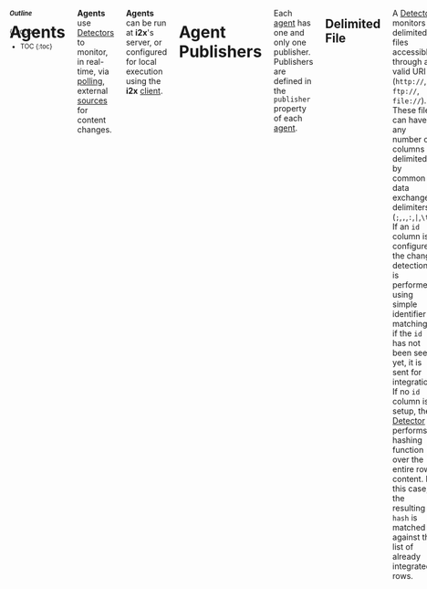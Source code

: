 <aside class="large-3 columns" markdown="1" style="position:fixed;font-size:80%;">

##### Outline
{:.no_toc}

* TOC
{:toc}

</aside>

<!-- [TOC] for Python markdown parser -->

 <div class="large-9 columns" role="content"  markdown="1">

# Agents

**Agents** use [Detectors][] to monitor, in real-time, via [polling][], external [sources][] for content changes.

**Agents** can be run at **i2x**'s server, or configured for local execution using the **i2x** [client][].


# Agent Publishers

Each [agent][] has one and only one publisher. Publishers are defined in the `publisher` property of each [agent][]. 

## Delimited File

A [Detector][] monitors delimited files accessible through a valid URI (`http://`, `ftp://`, `file://`). These files can have any number of columns delimited by common data exchange delimiters (`;`,`,`,`:`,`|`,`\t`). If an `id` column is configured, the change detection is performed using simple identifier matching: if the `id` has not been seen yet, it is sent for integration. If no `id` column is setup, the [Detector][] performs a hashing function over the entire row content. In this case, the resulting `hash` is matched against the list of already integrated rows.

**Example**

    {
      "publisher": "csv",
      "payload": {
        "uri": "http://bioinformatics.ua.pt/",
        "cache": "0",
        "headers": "on",
        "delimiter": "\n",
        "selectors": [
          {
            "id": 1
          },
          {
            "key": 2
          }
        ]
      },
      "identifier": "agent id",
      "title": "agent title",
      "help": "agent helpsd",
      "schedule": "1w"
    }

## Database

A [Detector][] can be configured to monitor a database. In this scenario, a _SELECT_ query must be configured to access the database, retrieving the list of values that are being monitored. If an `id` column is configured, the change detection is performed using simple identifier matching: if the `id` has not been seen yet, it is sent for integration. If no `id` column is setup, the **Detector** performs a hashing function over the entire row content. In this case, the resulting `hash` is matched against the list of already integrated rows. **Note** that there is forced a query limit of 1000 rows.

**Example**

    {
      "publisher": "sql",
      "payload": {
        "cache": "id",
        "server": "mysql",
        "host": "localhost",
        "port": "3306",
        "database": "i2x",
        "username": "root",
        "password": "telematica",
        "query": "SELECT * FROM variants;",
        "selectors": [
          {
            "id": "id"
          },
          {
            "refseq": "rs"
          },
          {
            "variant": "mutation"
          },
          {
            "gene": "gene"
          },
          {
            "url": "link"
          }
        ]
      },
      "identifier": "variants",
      "title": "variants",
      "help": "variants",
      "schedule": "1h"
    }

## LinkedData

<div data-alert class="alert-box warning radius">
  <strong>Note</strong>: LinkedData support is not yet available.
  <a href="#" class="close">&times;</a>
</div>

Detector can be used to monitor LinkedData URIs. These must be publicly resolveable addresses and must respond properly to `Accept Encoding` headers, according [to the LinkedData principles][linkeddata]. With LinkedData monitors, Detector checks all `predicates` described in the URI response. If any new predicate is detected or if a predicate object has changed, Detector will generate a new event.

## SPARQL Endpoint

<div data-alert class="alert-box warning radius">
  <strong>Note</strong>: SPARQL Endpoint support is not yet available.
  <a href="#" class="close">&times;</a>
</div>

## Structured File

A **Detector** can monitor structured files for more complex data exchange scenarios. Structured files are accessible through a valid URI (`http://`, `ftp://`, `file://`) and their content must be valid XML or JSON. Monitored data are configured through XPath or JSONPath queries. If an `id` query is configured, the change detection is performed using simple identifier matching: if the `id` has not been seen yet, it is sent for integration. If no `id` query is setup, the **Detector** performs a hashing function over the entire processed query response content. In this case, the resulting `hash` is matched against the list of already integrated results.

# Client

[Agents][] can be executed locally using the [i2x client script](https://github.com/pdrlps/i2x-client). This script uses the **i2x** [gem][] to access **i2x**'s [API](#fluxcapacitor), analyzing local content and processing identified [events][] (i.e., delivering the template directly).

Local clients bring three key benefits to the **i2x** platform: distributed monitoring, improved load control and better security.
At the architecture level, any number of agents can be remotely deployed and configured to push data to the main **i2x** server. 
[Agents][]' scheduling is more flexible. [Agents][] run as a standalone ruby script with an associated configuration file. Script execution can be automated, using a cron job task for instance, or can be run ad-hoc, when the data owners want to integrate/publish new data.
With client-side [agents][], sensitive content,  such as authentication credentials or private API tokens, do not need to be registered in **i2x**'s server platform. 

# Detector

The **Detector** engine will perform the [polling][] of configured [sources][] using configured [agents][]. Spot the Differences monitors specified resources looking for changes in the output content. **Detector**'s algorithm identifies what has changed since the last visit to a data source (using hashes and id matching). When content changes are detected, the **Detector** triggers a new [event][]. [Events][] will then be processed through configured **i2x** integration rules. In the system, detected events are sent for processing to the **FluxCapacitor**.

# Events

**Events** are occurrences of specific conditions that will trigger an [Action](#actions). **i2x** events are registered when:

- New issue  (Ex: GitHub)
- New row in table (Ex: WAVe)
- New image in index (Ex: Dicoogle)

You can think of an **Event** as the ignition of a new [integration][].

Basically, they're things that happen in monitored systems which cause a defined action to happen. Additionally, events supply data about what happened. These data will be passed on to the [Integrations][] controller, which validates them and moves them to the [Postman][] for execution through the [Delivery Template][deliverytemplate].

For example, say a service has a "New Row Added" event being monitored. We will detect when this event happens using a [polling][] strategy. The general event data will be something like this:

    {
      "id": 987654,
      "create_at": "Mon, 17 Sep 2013 15:07:01 0000",
      "agent_id": 1,
      "payload": { ... }
    }

These key/value objects are available for mapping into the action as required.

# FluxCapacitor

**FluxCapacitor** is **i2x**'s' API. It controls everything happening within the platform, whether it was triggered internally or by any of the distributed clients.

## Public Methods

### Verify Cache

This methods is used by [client][] [agents][] to verify if a specific set of properties has already been processed by **i2x**. When the content is not on the cache, i.e. has not been processed yet, this method returns the list of [templates][deliverytemplate] associated with provided [agent][] for delivery.

**Address**: POST to `../i2x/fluxcapacitor/verify.json`

**Example**
  
      {
      "access_token": 987654,
      "agent":"csv_agent"",
      "cache": 1,
      "seed": "abc",
      "payload": { ... }
    }

# Gem

**i2x** [gem](http://rubygems.org/gems/i2x) includes all monitoring and detection features required by distributed [agents][] in a single [open-source package](https://github.com/pdrlps/i2x-gem).

To install, add this line to your application's Gemfile:

    gem 'i2x'


And then execute:

    $ bundle


Or install it yourself as:

    $ gem install i2x


Sample usage can be found in **i2x**'s [client][].

# Helper Functions

**i2x** includes several internal functions allowing quick access to generic variables that can be used in all [templates][deliverytemplates]. These functions allow the templates to retrieve information such as date/time, random numbers or strings, among many others.

## Usage

**i2x** helper functions are used just like the template [variables][], changing only the start character form `%` to `$`. These reserved keywords are written as `i2x.function name`.

## Function list

* `date`: returns the system date
* `datetime`: returns the system date with time included (until _ms_)
* `environment`: returns the server execution environment (from Rails)
* `hostname`: returns the postman server hostname
* `random_int`: returns a random integer number
* `random_string`: returns a random string with 8 characters
* `random_hex`: returns a random hex string with 64 characters

## Code

The `i2x.code` function allows running arbitrary code Ruby within your template. This allows implementing simple variable comparisons or more complex operations. For instance, the functions listed previously could be reproduced using a `code` segment:

* _datetime_: `${i2x.code( Time.now )}`

Other **examples**:

* _if_ statement, appending to file: `%{title},${i2x.code( %{b} > %{a} ? '%{big}' : '%{small}'  )}``


Some additional notes on `code` blocks:

* There are some validations to prevent executing malicious code. However, there are still open security issues. Handle with care.
* The `code` block must return (or use) something (object, function, array) that can be cast as a String.
* Multiline code is **not** possible.

# Hooks

The traditional workflow uses the [Detector][] to detect new [events][]. However, [events][] can be pushed into **i2x** using the Web/REST hooks interface. In this case, the hook payload is directly [pushed][push] to the [Integration][].
Relevant data must be sent in the POST request parameters. Upon receiving these data, **i2x** will start the [detector][] for the identified [agent][], processing the associated [integrations][].

**Address**: Hooks must [push][] data to `i2x/push/<agent_identifier>.js` address.

# Integrations

**Integrations** are the complete workflows of what users want to achieve, associating one or more [agents][] with one or more [templates][deliverytemplates].

**Examples**

- Add metadata to index (Ex: Dicoogle)
- Add new data to database (Ex: WAVe)
- Create issue from task (Ex: Redmine)

You can think of **Integrations** as the full path from database SELECTs or file processing to POSTs, writes, query executions, or the creation of a resource. **Integrations** start with the [agents][] and are finalized by the [Postman](#Postman) using the specified [delivery templates][].

## Metadata

### Title

This is a human readable label a user would see when browsing the integrations dashboard describing. Make it short but descriptive.

**Example**: *Create issue*, *Add variant* or *Index document*

### Identifier

This is a field only really used internally for both prefill and scripting references. Needs to be at least 2 characters long, start with an alpha, and only contain a-z, A-Z, 0-9 or _.

**Example**: *create_issue*, *add_variant* or *index*

### Help Text

This is some human-readable explanatory text, usually something that clarifies what the integration does.

**Example**: *Adds a new variant to the configured database*.

# Polling

Polling is the process of repeatedly hitting the same endpoint looking for new data. Unfortunately, i2x uses the **Detector** to do this. We don't like doing this (its wasteful), vendors don't like us doing it (again, its wasteful) and users dislike it (they have to wait a maximum interval to detect new events). However, it is the one method that is ubiquitous, so we support it.

It is also closely tied into how i2x handles deduplication.

A more modern approach uses Web/REST hooks. This way, services can push data into **i2x**, which reduces the application load.

# Postman

Handles the final step of the [integrations][]: gets the [integration fields][] and applies them to the [delivery template][] for execution.

# Push

**i2x** in addition to polling, [integrations][] can be configured to receive data directly from external services. *Pushing* data into **i2x** will start processing the [agents]][] specified in the push request. [Agents][] can be configured to not run in any specific schedule, meaning that they will only run when they receive data via push. However, note that you can push data into any [agent][], even if they have specific monitoring schedules.

# Seeds

[Agents][] can have any number of **Seeds** where you can configure an initial dataset to start the monitoring. Seeds are useful for monitoring long lists of similar sources

# Sources

**Sources** setup the location of external content for event detection. The [Detector][] uses a [polling][] process to identify new [events][] in monitored resources. There a few changes tough, URL Routes can only be GET and SQL queries must contain a SELECT statement.

# Templates

**Delivery Templates** are used to define how **i2x** will handle [events][] data obtained by the [agents][]. 

## Metadata

### Identifier

A key for consumption by the [Postman][postman]. Needs to be at least 2 characters long, start with an alpha, and only contain a-z, A-Z, 0-9 or _.

**Example**: *mapper* or *issue*

**Property**: `identifier` (maps to `dc:identifier`)

### Title

A human readable Title shown in the UI as a user works to complete an [Action][action].

**Example**: *Variant* or *Title*

**Property**: `label` (maps to `dc:title`)

### Help Text

Human readable description of an action field, useful for describing some detail you couldn't list in the Label.

**Example**: *Choose which room to send the message to.* or *Add a title to the note.*

**Property**: `help` (maps to `dc:description`)

### Publisher

The type of template publisher that will be delivered by the Postman.

**Available Publishers**: *url*, *sql*, *sparql*, *mail*, *file*, *json*...

**Property**: `publisher`  (maps to `dc:publisher`)

### Payload

Object containing the set of properties specific to each [delivery][delivery] type.

**Example**: *{"id":"%{id}","subject":"%{subject}"}* or *{"title":"%{title}","key":"%{key}"}*

**Property**: `payload` (related to `i2x:payload` object)

## Sample

Sample configuration for exchanged data between the application controller and the [Integrations][]. Each [Delivery Template][deliverytemplate] type will have its own set of configuration properties, defined in the object payload.

    {
      "publisher": "url",
      "identifier": "i2x",
      "title": "label",
      "payload": {
        "url": "http://www.example.com",
        "method": "post"
        ...
      }
    }

# Template Types

[Delivery Templates][] have one (and only one) type. This defines what processing is required in the [Postman][postman] engine for successful delivery of the data. Variables in each template are marked within `%{ }` characters.

## Email

Sends custom emails to the configured recipients. **Note** that emails are sent from the server configured in **i2x**'s Rails settings.

### Metadata

#### Subject

The subject for the new mail to be sent by the [Postman][postman].

**Example**: *[i2x] new mail for %{i2x.action_identifier}*

**Property**: `subject` (maps to `dc:subject`)

#### To

An array with the main destination for the email.

**Example**: *["johndoe@gmail.com", "%{to}"]*

**Property**: `to` (maps to `i2x:to`)

#### CC

An array with the CC destination for the email.

**Example**: *["johndoe@gmail.com", "%{to}"]*

**Property**: `cc` (maps to `i2x:cc`)

#### BCC

An array with the BCC destination for the email.

**Example**: *["johndoe@gmail.com", "%{to}"]*

**Property**: `bcc` (maps to `i2x:bcc`)

#### Body

The body for the message being sent.

**Example**: *Hello %{first_name}! Welcome to i2x!--\n%{i2x.datetime}*

**Property**: `body` (maps to `i2x:body`)

## Dropbox Management

In addition to accessing files on your server workspace, **i2x** can interact with your Dropbox to create or update files. The configuration is just like the **File Management** template, detailed next.

## File Management

Changes files directly on the file system. 

### Metadata

#### Content

Template for the content being written to the selected file.

**Example**: *%{id},%{i2x.datetime}\n*

**Property**: `content` (maps to `i2x:content`)

#### Method

Defines what is the type of the change that will be performed in the file by the [Postman][postman].

**Example**: *append*, *create*

**Property**: `method` (maps to `i2x:method`)

##### Append

The _append_ method will add the content (from the property `content`) to the specified file. **Note** that the append method will attempt to create the file if it does not exist.

##### Create

The _create_ method will create a new file with the generated content (from the property `content`).

#### URI

The file URI. Not that filenames can include _variables_. The use of full system file URIs (starting with _file://_) is advised.

**Example**: */Temp/log.csv*

**Property**: `uri` (maps to `i2x:uri`)

### Sample

    {
      "identifier": "github_2_file",
      "title": "GitHub to File",
      "help": "a",
      "publisher": "file",
      "variables": null,
      "payload": {
        "method": "append",
        "uri": "data/github.csv",
        "content": "%{i2x.date},%{before},%{after},%{repository}\n"
      }
    }

## SQL Query

The SQL Query [Delivery Template][deliverytemplate] will execute the specified SQL query in the destination database. 
 
### Metadata

#### Server

A string matching the available database servers.

**Example**: *sqlserver*, *mysql*, *postgres*, *sqlite*

**Property**: `server` (maps to `i2x:server`)

#### Host

Address for the database host. This value defaults to `localhost` if no data is provided.

**Example**: *localhost*, *192.168.2.5*

**Property**: `host` (maps to `i2x:host`)

#### Port

Port open for connection in the database host. This value defaults to the standard server port (Ex: `3306` for `mysql`) if no data is provided.

**Example**: *3306*, *1255*

**Property**: `port` (maps to `i2x:port`)

#### Database Name

Database name where the query will be performed. 

**Example**: *wave10*, *issues*

**Property**: `database` (maps to `i2x:database`) (**mandatory**)

#### Username

Database user.

**Example**: *john_doe*

**Property**: `username` (maps to `i2x:username`) (**mandatory**)

#### Password

User password. The password is hashed before being exchanged between any service.

**Example**: *qwerty§12345*

**Property**: `password` (maps to `i2x:password`) (**mandatory**)

#### Query

The query that will be executed by the [Postman][postman] in the configured database. 

**Example**: *INSERT INTO issues (title, description, timestamp) VALUES ('{%title}, '%{description}', getdate());*

**Property**: `query` (maps to `i2x:server`) (**mandatory**)

## URL Route

Perform the selected request type on the configured URL, passing on configured parameters.

### Metadata

#### Method

Defines what is the type of the request that will be executed by the [Postman][postman].

**Example**: *get*, *post*, *delete*

**Property**: `method` (maps to `i2x:method`)

##### GET

The URL Route [Delivery Template][] will issue a GET request to the defined URL. URI *keys* are used to match [Action Fields][] defined in the [variables][variables].

**Example**: http://example.com/services/`%{id}`/`%{description}`/`%{otherpayload}`

##### POST

This URL Route POSTs extracted data to the defined URL route. [Action Fields][actionfields] are mapped to specific key/value pairs in the request metadata. The POSTed payload is included in the `payload` object in the template.

**Example**:

    "payload": {
      "type": "%{type}",
      "key": "%{key}",
      "label": "%{label}",
      "id": "%{id}"
    }

**Property**: `payload` (related to `i2x:payload` object)

#### URI

The destination URL for the request.

**Example**: http://bioinformatics.ua.pt/i2x/postman/%{id}, http://bmd-software.com/

**Property**: `uri` (maps to `i2x:uri`)

# Variables

[Agents][] and [delivery templates][delivery] can have an endless number of variables being matched within **i2x**. Variables are available in _payload_ objects in any configuration. Variables are extracted from configured in [Agents][] and [Templates][].

## Usage

**i2x** identifies variables by matching content in property values within `%{ }`. On [template][] processing, each variable is replaced with content from the sent payload. Variables can be included in SQL queries, URIs or request parameters. **Note** that **i2x** [helper functions][helpers] are also variables.

**Example**:  `%{name}` is replaced by the `name` property in the calling function parameters hash. 

</div>


[agent]:              #agents
[agents]:             #agents
[client]:             #client
[gem]:                #gem
[Integration]:        #integrations
[Integrations]:       #actions
[integration fields]: #integration-fields
[delivery]:           #deliveries
[deliverytemplate]:   #delivery-templates
[deliverytemplates]:  #delivery-templates
[delivery template]:  #delivery-templates
[delivery templates]: #delivery-templates
[Detector]:           #Detector
[Detectors]:          #Detector
[event]:              #events
[events]:             #events
[Field Types]:        #field-types
[helpers]:            #helper-functions
[polling]:            #polling
[Postman]:            #postman
[source]:             #sources
[sources]:            #sources
[Template]:           #templates
[Templates]:          #templates
[variables]:          #variables

